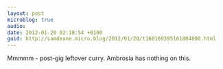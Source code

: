 ```yaml
---
layout: post
microblog: true
audio: 
date: 2012-01-20 02:18:54 +0100
guid: http://samdeane.micro.blog/2012/01/20/t160169395161804800.html
---
```

Mmmmm - post-gig leftover curry. Ambrosia has nothing on this.
